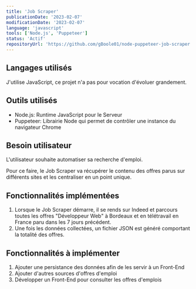 ```yaml
---
title: 'Job Scraper'
publicationDate: '2023-02-07'
modificationDate: '2023-02-07'
language: 'javascript'
tools: ['Node.js', 'Puppeteer']
status: 'Actif'
repositoryUrl: 'https://github.com/gBoole01/node-puppeteer-job-scraper'
---
```


## Langages utilisés

J'utilise JavaScript, ce projet n'a pas pour vocation d'évoluer grandement.

## Outils utilisés

- Node.js: Runtime JavaScript pour le Serveur
- Puppeteer: Librairie Node qui permet de contrôler une instance du navigateur Chrome

## Besoin utilisateur

L'utilisateur souhaite automatiser sa recherche d'emploi.

Pour ce faire, le Job Scraper va récupérer le contenu des offres parus sur différents sites et les centraliser en un point unique.

## Fonctionnalités implémentées

1. Lorsque le Job Scraper démarre, il se rends sur Indeed et parcours toutes les offres "Développeur Web" à Bordeaux et en télétravail en France paru dans les 7 jours précédent.
2. Une fois les données collectées, un fichier JSON est généré comportant la totalité des offres.

## Fonctionnalités à implémenter

1. Ajouter une persistance des données afin de les servir à un Front-End
1. Ajouter d'autres sources d'offres d'emploi
1. Développer un Front-End pour consulter les offres d'emplois
